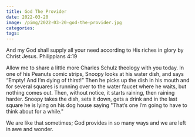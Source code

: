 ```yaml
---
title: God The Provider
date: 2022-03-20
image: /pimg/2022-03-20-god-the-provider.jpg
categories:
tags:
---
```


<p data-block-key="cb4q7">And my God shall supply all your need according to His riches in glory by Christ Jesus. Philippians 4:19</p><p data-block-key="4agte">Allow me to share a little more Charles Schulz theology with you today.  In one of his Peanuts comic strips, Snoopy looks at his water dish, and says “Empty! And I’m dying of thirst!” Then he picks up the dish in his mouth and for several squares is running over to the water faucet where he waits, but nothing comes out. Then, without notice, it starts raining, then raining harder. Snoopy takes the dish, sets it down, gets a drink and in the last square he is lying on his dog house saying &quot;That’s one I’m going to have to think about for a while.&quot;</p><p data-block-key="29fvm">We are like that sometimes; God provides in so many ways and we are left in awe and wonder. </p>

